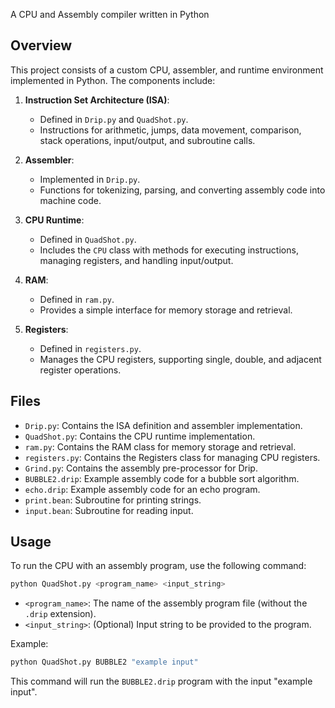 A CPU and Assembly compiler written in Python

## Overview

This project consists of a custom CPU, assembler, and runtime environment implemented in Python. The components include:

1. **Instruction Set Architecture (ISA)**:
   - Defined in `Drip.py` and `QuadShot.py`.
   - Instructions for arithmetic, jumps, data movement, comparison, stack operations, input/output, and subroutine calls.

2. **Assembler**:
   - Implemented in `Drip.py`.
   - Functions for tokenizing, parsing, and converting assembly code into machine code.

3. **CPU Runtime**:
   - Defined in `QuadShot.py`.
   - Includes the `CPU` class with methods for executing instructions, managing registers, and handling input/output.

4. **RAM**:
   - Defined in `ram.py`.
   - Provides a simple interface for memory storage and retrieval.

5. **Registers**:
   - Defined in `registers.py`.
   - Manages the CPU registers, supporting single, double, and adjacent register operations.

## Files

- `Drip.py`: Contains the ISA definition and assembler implementation.
- `QuadShot.py`: Contains the CPU runtime implementation.
- `ram.py`: Contains the RAM class for memory storage and retrieval.
- `registers.py`: Contains the Registers class for managing CPU registers.
- `Grind.py`: Contains the assembly pre-processor for Drip.
- `BUBBLE2.drip`: Example assembly code for a bubble sort algorithm.
- `echo.drip`: Example assembly code for an echo program.
- `print.bean`: Subroutine for printing strings.
- `input.bean`: Subroutine for reading input.

## Usage

To run the CPU with an assembly program, use the following command:

```sh
python QuadShot.py <program_name> <input_string>
```

- `<program_name>`: The name of the assembly program file (without the `.drip` extension).
- `<input_string>`: (Optional) Input string to be provided to the program.

Example:

```sh
python QuadShot.py BUBBLE2 "example input"
```

This command will run the `BUBBLE2.drip` program with the input "example input".
